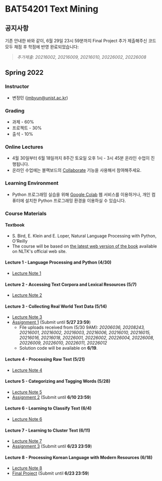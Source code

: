 # BAT54201 Text Mining

## 공지사항

기존 안내한 바와 같이, 6월 29일 23시 59분까지 Final Project 추가 제출해주신 코드 모두 채점 후 학점에 반영 완료되었습니다:

> *추가제출: 20216002, 20216009, 20216010, 20226002, 20226008*

## Spring 2022

### Instructor

- 변정민 (jmbyun@unist.ac.kr)

### Grading

- 과제 - 60%
- 프로젝트 - 30%
- 출석 - 10%

### Online Lectures

- 4월 30일부터 6월 18일까지 8주간 토요일 오후 1시 - 3시 45분 온라인 수업이 진행됩니다.
- 온라인 수업에는 블랙보드의 [Collaborate](https://blackboard.unist.ac.kr/webapps/collab-ultra/tool/collabultra?course_id=_7420_1&mode=cpview) 기능을 사용해서 참여해주세요.

### Learning Environment

- Python 프로그래밍 실습을 위해 [Google Colab](https://colab.research.google.com/) 웹 서비스를 이용하거나, 개인 컴퓨터에 설치한 Python 프로그래밍 환경을 이용하실 수 있습니다.

### Course Materials

#### Textbook

- S. Bird, E. Klein and E. Loper, Natural Language Processing with Python, O'Reilly
- The course will be based on [the latest web version of the book](https://www.nltk.org/book/) available on NLTK's official web site. 

#### Lecture 1 - Language Processing and Python (4/30)

- [Lecture Note 1](https://docs.google.com/presentation/d/1AqejkurfRNhDyjskzt7gkzx2IJZX8uuy6J0k7NQk8xI/export?format=pdf)

#### Lecture 2 - Accessing Text Corpora and Lexical Resources (5/7)

- [Lecture Note 2](https://docs.google.com/presentation/d/1EjVn4bHuMHWCP7oKD5iJdJpJPZnuQ9u1FS1jd64TGJI/export?format=pdf)

#### Lecture 3 - Collecting Real World Text Data (5/14)

- [Lecture Note 3](https://docs.google.com/presentation/d/1qHxqqTcGLd0yCYfQF82rHV2vLJUFlMnqR8b9dHI_fx0/export?format=pdf)
- [Assignment 1](/bat54201/assignments/01_news) (Submit until **5/27 23:59**)
  - File uploads received from (5/30 9AM): *20206036, 20208243, 20216001, 20216002, 20216003, 20216006, 20216010, 20216015, 20216016, 20216018, 20226001, 20226002, 20226004, 20226008, 20226009, 20226010, 20226011, 20226012*
  - Solution code will be available on **6/19**. 

#### Lecture 4 - Processing Raw Text (5/21)

- [Lecture Note 4](https://docs.google.com/presentation/d/1H_by4yMz-hY9hrgkUDZkTtV4mnuzvWxaEIGItIrEcao/export?format=pdf)

#### Lecture 5 - Categorizing and Tagging Words (5/28)

- [Lecture Note 5](https://docs.google.com/presentation/d/1LidP0FznQetqc9Uxbr3E28chL61fkgq-r4w4X6Zlm8Q/export?format=pdf)
- [Assignment 2](/bat54201/assignments/02_text) (Submit until **6/10 23:59**)

#### Lecture 6 - Learning to Classify Text (6/4)

- [Lecture Note 6](https://docs.google.com/presentation/d/1e6dgBbu15ux2hCqVIVgy7CbiZaWPPi1Lnqb4RVGZiJs/export?format=pdf)

#### Lecture 7 - Learning to Cluster Text (6/11)

- [Lecture Note 7](https://docs.google.com/presentation/d/18dN05lRhxzK7trJxS6JnljLSir4sKtBiSpwmhqQZ7bM/export?format=pdf)
- [Assignment 3](/bat54201/assignments/03_classify) (Submit until **6/23 23:59**)

#### Lecture 8 - Processing Korean Language with Modern Resources (6/18)

- [Lecture Note 8](https://docs.google.com/presentation/d/1J448AWyMc4FIBeKjaRqP-uQY-AqACwlh7axu-O57XSo/export?format=pdf)
- [Final Project](/bat54201/assignments/0f_movie) (Submit until **6/23 23:59**)

